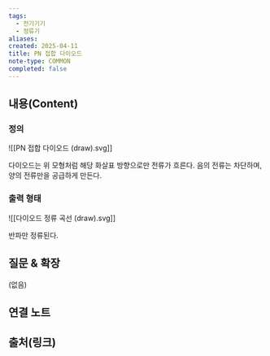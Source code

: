 ```yaml
---
tags:
  - 전기기기
  - 정류기
aliases: 
created: 2025-04-11
title: PN 접합 다이오드
note-type: COMMON
completed: false
---
```


## 내용(Content)

### 정의

![[PN 접합 다이오드 (draw).svg]]

다이오드는 위 모형처럼 해당 화살표 방향으로만 전류가 흐른다. 음의 전류는 차단하며, 양의 전류만을 공급하게 만든다.

### 출력 형태

![[다이오드 정류 곡선 (draw).svg]]

반파만 정류된다.


## 질문 & 확장

(없음)

## 연결 노트

## 출처(링크)

